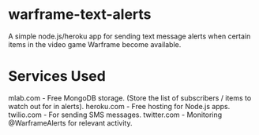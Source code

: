 # warframe-text-alerts

A simple node.js/heroku app for sending text message alerts when certain items in the video game Warframe become available.

# Services Used

mlab.com - Free MongoDB storage. (Store the list of subscribers / items to watch out for in alerts).
heroku.com - Free hosting for Node.js apps.
twilio.com - For sending SMS messages.
twitter.com - Monitoring @WarframeAlerts for relevant activity.
